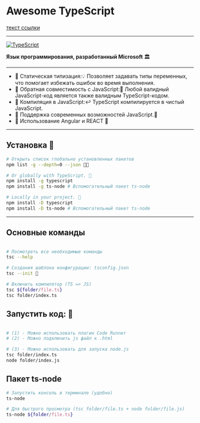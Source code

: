# Awesome TypeScript
[текст ссылки](URL)

<hr>

[![TypeScript](https://img.shields.io/badge/TypeScript-%234B4B5D?style=for-the-badge&logo=typescript&logoColor=%233178C6)](<[https://www.typescriptlang.org/](https://www.typescriptlang.org/)>)

**Язык программирования, разработанный Microsoft** 🏛️

<hr>

- 🚩 Статическая типизация:💡 Позволяет задавать типы переменных, что помогает избежать ошибок во время выполнения.
- 🚩 Обратная совместимость с JavaScript:🚀 Любой валидный JavaScript-код является также валидным TypeScript-кодом.
- 🚩 Компиляция в JavaScript:↩️ TypeScript компилируется в чистый JavaScript.
- 🚩 Поддержка современных возможностей JavaScript.📜
- 🚩 Использование Angular и REACT 💨

<hr>
<!-- ------------------------------------------------------------- -->

## Установка 🔌

```bash
# Открыть список глобально установленных пакетов
npm list -g --depth=0 --json 💂🏻

# Or globally with TypeScript. 🔌
npm install -g typescript
npm install -g ts-node # Вспомогательный пакет ts-node

# Locally in your project. 🔌
npm install -D typescript
npm install -D ts-node # Вспомогательный пакет ts-node
```

<!-- ------------------------------------------------------------- -->

<hr>

## Основные команды

```bash

# Посмотреть все необходимые команды
tsc --help

# Cоздания шаблона конфигурации: tsconfig.json
tsc --init 🔌

# Включить компилятор (TS => JS)
tsc ${folder/file.ts}
tsc folder/index.ts
```

## Запустить код: 🎌

```bash

# (1) - Можно использовать плагин Code Runner
# (2) - Можно подключить js файл к .html

# (3) - Можно использовать для запуска node.js
tsc folder/index.ts
node folder/index.js
```

## Пакет ts-node

```bash
# Запустить консоль в терминале (удобно)
ts-node

# Для быстрого просмотра (tsc folder/file.ts + node folder/file.js)
ts-node ${folder/file.ts}

```
